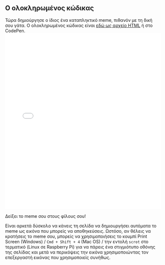 ## Ο ολοκληρωμένος κώδικας

Τώρα δημιούργησε ο ίδιος ένα καταπληκτικό meme, πιθανόν με τη δική σου γάτα. Ο ολοκληρωμένος κώδικας είναι [εδώ ως αρχείο HTML](resources/index.html) ή στο CodePen. <iframe height='567' scrolling='no' title='Γεννήτρια memes με γάτες' src='//codepen.io/rpflaura/embed/NbbveK/?height=567&theme-id=0&default-tab=js,result&embed-version=2' frameborder='no' allowtransparency='true' allowfullscreen='true' style='width: 100%;' mark="crwd-mark">Δες τη <a href='https://codepen.io/rpflaura/pen/NbbveK/'>Γεννήτρια memes με γάτες</a> από τη Laura Sach (<a href='https://codepen.io/rpflaura'>@rpflaura</a>) στο <a href='https://codepen.io'>CodePen</a>.
</iframe>

Δείξει το meme σου στους φίλους σου!

Είναι αρκετά δύσκολο να κάνεις τη σελίδα να δημιουργήσει αυτόματα το meme ως εικόνα που μπορείς να αποθηκεύσεις. Ωστόσο, αν θέλεις να κρατήσεις το meme σου, μπορείς να χρησιμοποιήσεις το κουμπί Print Screen (Windows) / `Cmd + Shift + 4` (Mac OS) / την εντολή `scrot` στο τερματικό (Linux σε Raspberry Pi) για να πάρεις ένα στιγμιότυπο οθόνης της σελίδας και μετά να περικόψεις την εικόνα χρησιμοποιώντας τον επεξεργαστή εικόνας που χρησιμοποιείς συνήθως.
